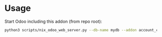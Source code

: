 # Usage

Start Odoo including this addon (from repo root):

```bash
python3 scripts/nix_odoo_web_server.py --db-name mydb --addon account_chart_update
```
